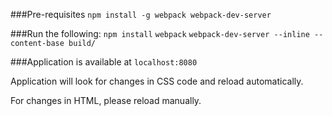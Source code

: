 ###Pre-requisites
`npm install -g webpack webpack-dev-server`

###Run the following:
`npm install`
`webpack`
`webpack-dev-server --inline --content-base build/`

###Application is available at `localhost:8080`
 
Application will look for changes in CSS code and reload automatically. 

For changes in HTML, please reload manually.